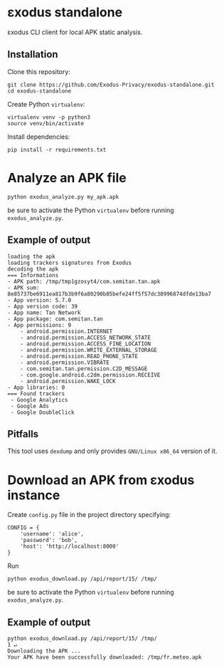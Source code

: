 # εxodus standalone
εxodus CLI client for local APK static analysis.

## Installation 
Clone this repository:
```
git clone https://github.com/Exodus-Privacy/exodus-standalone.git
cd exodus-standalone
```
Create Python `virtualenv`:
```
virtualenv venv -p python3
source venv/bin/activate
```
Install dependencies:
```
pip install -r requirements.txt
```

# Analyze an APK file
```
python exodus_analyze.py my_apk.apk
```
be sure to activate the Python `virtualenv` before running `exodus_analyze.py`.

## Example of output
```
loading the apk
loading trackers signatures from Exodus
decoding the apk
=== Informations
- APK path: /tmp/tmp1gzosyt4/com.semitan.tan.apk
- APK sum: 8e85737be6911ea817b3b9f6a80290b85befe24ff5f57dc38996874dfde13ba7
- App version: 5.7.0
- App version code: 39
- App name: Tan Network
- App package: com.semitan.tan
- App permissions: 9
    - android.permission.INTERNET
    - android.permission.ACCESS_NETWORK_STATE
    - android.permission.ACCESS_FINE_LOCATION
    - android.permission.WRITE_EXTERNAL_STORAGE
    - android.permission.READ_PHONE_STATE
    - android.permission.VIBRATE
    - com.semitan.tan.permission.C2D_MESSAGE
    - com.google.android.c2dm.permission.RECEIVE
    - android.permission.WAKE_LOCK
- App libraries: 0
=== Found trackers
 - Google Analytics
 - Google Ads
 - Google DoubleClick
```

## Pitfalls
This tool uses `dexdump` and only provides `GNU/Linux x86_64` version of it.

# Download an APK from εxodus instance
Create `config.py` file in the project directory specifying:
```
CONFIG = {
    'username': 'alice',
    'password': 'bob',
    'host': 'http://localhost:8000'
}
```
Run
```
python exodus_download.py /api/report/15/ /tmp/
```
be sure to activate the Python `virtualenv` before running `exodus_analyze.py`.

## Example of output
```
python exodus_download.py /api/report/15/ /tmp/                                                                                             1 ↵
Downloading the APK ...
Your APK have been successfully downloaded: /tmp/fr.meteo.apk
```
